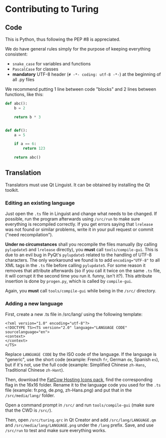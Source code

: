 # Contributing to Turing

## Code

This is Python, thus following the PEP #8 is appreciated.

We do have general rules simply for the purpose of keeping everything consistent:
- `snake_case` for variables and functions
- `PascalCase` for classes
- **mandatory** UTF-8 header (`# -*- coding: utf-8 -*-`) at the beginning of all .py files 

We recommend putting 1 line between code "blocks" and 2 lines between functions, like this:

```python
def abc():
	b = 2

	return b * 3


def def():
	a = 5

	if a == 6:
		return 123

	return abc()
```

## Translation

Translators must use Qt Linguist. It can be obtained by installing the Qt toolkit.

### Editing an existing language

Just open the `.ts` file in Linguist and change what needs to be changed. If possible, run the program afterwards using `/src/run` to make sure everything is recompiled correctly. If you get errors saying that `lrelease` was not found or similar problems, write it in your pull request or commit ("need recompilation").

**Under no circumstances** shall you recompile the files manually (by calling `pylupdate5` and `lrelease` directly), you **must** call `tools/compile-gui`. This is due to an evil bug in PyQt's `pylupdate5` related to the handling of UTF-8 characters. The only workaround we found is to add `encoding="UTF-8"` to all XML tags in the `.ts` file before calling `pylupdate5`. For some reason it removes that attribute afterwards (so if you call it twice on the same `.ts` file, it will corrupt it the second time you run it. funny, isn't it?). This attribute insertion is done by `progen.py`, which is called by `compile-gui`.

Again, you **must** call `tools/compile-gui` while being in the `/src/` directory.

### Adding a new language

First, create a new .ts file in /src/lang/ using the following template:

    <?xml version="1.0" encoding="utf-8"?>
    <!DOCTYPE TS><TS version="2.0" language="LANGUAGE CODE" sourcelanguage="en">
    <context>
    </context>
    </TS>

Replace `LANGUAGE CODE` by the ISO code of the language. If the language is "generic", use the short code (example: French `fr`, German `de`, Spanish `es`), but if it's not, use the full code (example: Simplified Chinese `zh-Hans`, Traditional Chinese `zh-Hant`).

Then, download the [FatCow Hosting Icons pack](http://www.fatcow.com/free-icons), find the corresponding flag in the 16x16 folder. Rename it to the language code you used for the `.ts` file (example: fr.png, de.png, zh-Hans.png) and put that in the `/src/media/lang/` folder. 

Open a command prompt in `/src/` and run `tools/compile-gui` (make sure that the CWD is `/src/`). 

Then, open `/src/turing.qrc` in Qt Creator and add `/src/lang/LANGUAGE.qm` and `/src/media/lang/LANGUAGE.png` under the `/lang` prefix. Save, and use `/src/run` to test and make sure everything works.